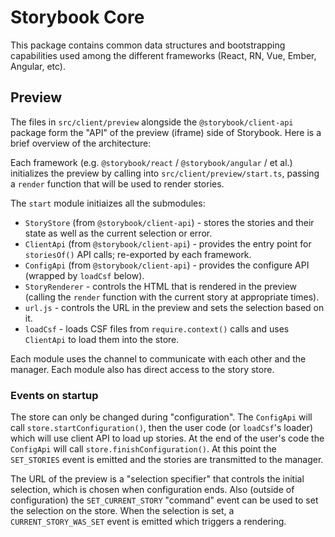 # Storybook Core

This package contains common data structures and bootstrapping capabilities
used among the different frameworks
(React, RN, Vue, Ember, Angular, etc).

## Preview

The files in `src/client/preview` alongside the `@storybook/client-api` package form the "API" of the preview (iframe) side of Storybook. Here is a brief overview of the architecture:

Each framework (e.g. `@storybook/react` / `@storybook/angular` / et al.) initializes the preview by calling into `src/client/preview/start.ts`, passing a `render` function that will be used to render stories.

The `start` module initiaizes all the submodules:

- `StoryStore` (from `@storybook/client-api`) - stores the stories and their state as well as the current selection or error.
- `ClientApi` (from `@storybook/client-api`) - provides the entry point for `storiesOf()` API calls; re-exported by each framework.
- `ConfigApi` (from `@storybook/client-api`) - provides the configure API (wrapped by `loadCsf` below).
- `StoryRenderer` - controls the HTML that is rendered in the preview (calling the `render` function with the current story at appropriate times).
- `url.js` - controls the URL in the preview and sets the selection based on it.
- `loadCsf` - loads CSF files from `require.context()` calls and uses `ClientApi` to load them into the store.

Each module uses the channel to communicate with each other and the manager. Each module also has direct access to the story store.

### Events on startup

The store can only be changed during "configuration". The `ConfigApi` will call `store.startConfiguration()`, then the user code (or `loadCsf`'s loader) which will use client API to load up stories. At the end of the user's code the `ConfigApi` will call `store.finishConfiguration()`. At this point the `SET_STORIES` event is emitted and the stories are transmitted to the manager.

The URL of the preview is a "selection specifier" that controls the initial selection, which is chosen when configuration ends. Also (outside of configuration) the `SET_CURRENT_STORY` "command" event can be used to set the selection on the store. When the selection is set, a `CURRENT_STORY_WAS_SET` event is emitted which triggers a rendering.
